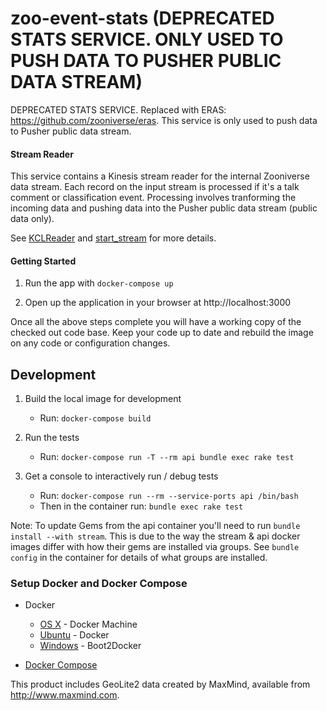 # zoo-event-stats (DEPRECATED STATS SERVICE. ONLY USED TO PUSH DATA TO PUSHER PUBLIC DATA STREAM)

DEPRECATED STATS SERVICE. Replaced with ERAS: https://github.com/zooniverse/eras. This service is only used to push data to Pusher public data stream. 

#### Stream Reader

This service contains a Kinesis stream reader for the internal Zooniverse data stream.
Each record on the input stream is processed if it's a talk comment or classification event.
Processing involves tranforming the incoming data and
pushing data into the Pusher public data stream (public data only).

See [KCLReader](./lib/input/kcl_reader.rb) and [start_stream](./bin/start_stream) for more details.


#### Getting Started

1. Run the app with `docker-compose up`

0. Open up the application in your browser at http://localhost:3000

Once all the above steps complete you will have a working copy of the checked out code base. Keep your code up to date and rebuild the image on any code or configuration changes.

## Development

1. Build the local image for development
    * Run: `docker-compose build`

0. Run the tests
    * Run: `docker-compose run -T --rm api bundle exec rake test`

0. Get a console to interactively run / debug tests
    * Run: `docker-compose run --rm --service-ports api /bin/bash`
    * Then in the container run: `bundle exec rake test`


Note: To update Gems from the api container you'll need to run `bundle install --with stream`. This is due to the way the stream & api docker images differ with how their gems are installed via groups. See `bundle config` in the container for details of what groups are installed.

### Setup Docker and Docker Compose

* Docker
  * [OS X](https://docs.docker.com/installation/mac/) - Docker Machine
  * [Ubuntu](https://docs.docker.com/installation/ubuntulinux/) - Docker
  * [Windows](http://docs.docker.com/installation/windows/) - Boot2Docker

* [Docker Compose](https://docs.docker.com/compose/)

This product includes GeoLite2 data created by MaxMind, available from
<a href="http://www.maxmind.com">http://www.maxmind.com</a>.
